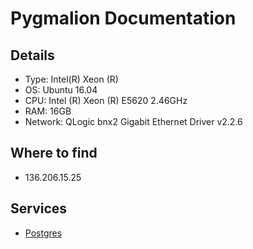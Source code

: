 # Pygmalion Documentation

## Details

* Type: Intel(R) Xeon (R)
* OS: Ubuntu 16.04
* CPU: Intel (R) Xeon (R) E5620 2.46GHz
* RAM: 16GB
* Network: QLogic bnx2 Gigabit Ethernet Driver v2.2.6

## Where to find

* 136.206.15.25

## Services

* [Postgres](/services/postgres)
